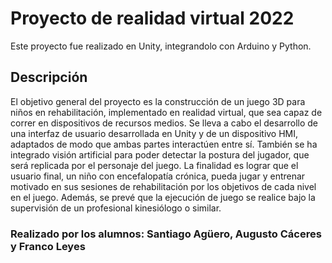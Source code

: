 # Proyecto de realidad virtual 2022 

Este proyecto fue realizado en Unity, integrandolo con Arduino y Python.

## Descripción

El objetivo general del proyecto es la construcción de un juego 3D para niños en rehabilitación, implementado en realidad virtual, que sea capaz de correr en dispositivos de recursos medios. Se lleva a cabo el desarrollo de una interfaz de usuario desarrollada en Unity y de un dispositivo HMI, adaptados de modo que ambas partes interactúen entre sí. También se ha integrado visión artificial para poder detectar la postura del jugador, que será replicada por el personaje del juego.
La finalidad es lograr que el usuario final, un niño con encefalopatía crónica, pueda jugar y entrenar motivado en sus sesiones de rehabilitación por los objetivos de cada nivel en el juego. Además, se prevé que la ejecución de juego se realice bajo la supervisión de un profesional kinesiólogo o similar.


### Realizado por los alumnos: Santiago Agüero, Augusto Cáceres y Franco Leyes
